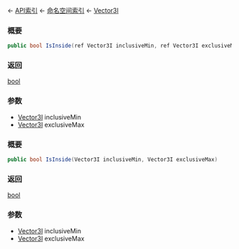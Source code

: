 ← [API索引](Api-Index) ← [命名空间索引](Namespace-Index) ← [Vector3I](VRageMath.Vector3I)

### 概要

```csharp
public bool IsInside(ref Vector3I inclusiveMin, ref Vector3I exclusiveMax)
```

### 返回

[bool](https://docs.microsoft.com/en-us/dotnet/api/System.Boolean?view=netframework-4.6)

### 参数

* [Vector3I](VRageMath.Vector3I) inclusiveMin
* [Vector3I](VRageMath.Vector3I) exclusiveMax
### 概要

```csharp
public bool IsInside(Vector3I inclusiveMin, Vector3I exclusiveMax)
```

### 返回

[bool](https://docs.microsoft.com/en-us/dotnet/api/System.Boolean?view=netframework-4.6)

### 参数

* [Vector3I](VRageMath.Vector3I) inclusiveMin
* [Vector3I](VRageMath.Vector3I) exclusiveMax
